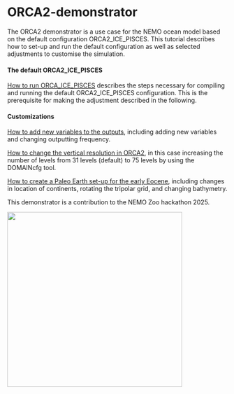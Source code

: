 # ORCA2-demonstrator

The ORCA2 demonstrator is a use case for the NEMO ocean model based on the default configuration ORCA2_ICE_PISCES. This tutorial describes how to set-up and run the default configuration as well as selected adjustments to customise the simulation. 

#### The default ORCA2_ICE_PISCES

[How to run ORCA_ICE_PISCES](https://github.com/jbladant/ORCA2-demonstrator/blob/main/Running%20ORCA2_ICE_PISCES.md) describes the steps necessary for compiling and running the default ORCA2_ICE_PISCES configuration. This is the prerequisite for making the adjustment described in the following. 

<!-- #### Making adjustments for different levels of experience with NEMO -->
#### Customizations
[How to add new variables to the outputs](https://github.com/jbladant/ORCA2-demonstrator/blob/main/Add%20new%20outputs.md), including adding new variables and changing outputting frequency. 

[How to change the vertical resolution in ORCA2](https://github.com/jbladant/ORCA2-demonstrator/blob/main/ORCA2L75_configuration.md), in this case increasing the number of levels from 31 levels (default) to 75 levels by using the DOMAINcfg tool. 

[How to create a Paleo Earth set-up for the early Eocene](https://github.com/jbladant/ORCA2-demonstrator/blob/main/Paleo_Earth.md), including changes in location of continents, rotating the tripolar grid, and changing bathymetry.

This demonstrator is a contribution to the NEMO Zoo hackathon 2025. 

<img src="https://www.nemo-ocean.eu/wp-content/uploads/graphics.004-1024x576.jpeg" align="center" width="400"> 


